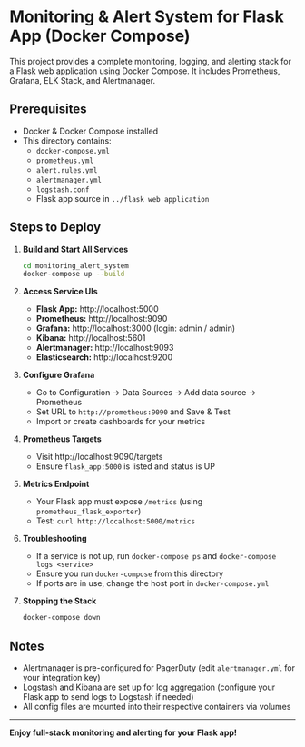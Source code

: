 # Monitoring & Alert System for Flask App (Docker Compose)

This project provides a complete monitoring, logging, and alerting stack for a Flask web application using Docker Compose. It includes Prometheus, Grafana, ELK Stack, and Alertmanager.

## Prerequisites
- Docker & Docker Compose installed
- This directory contains:
  - `docker-compose.yml`
  - `prometheus.yml`
  - `alert.rules.yml`
  - `alertmanager.yml`
  - `logstash.conf`
  - Flask app source in `../flask web application`

## Steps to Deploy

1. **Build and Start All Services**
   ```bash
   cd monitoring_alert_system
   docker-compose up --build
   ```

2. **Access Service UIs**
   - **Flask App:** http://localhost:5000
   - **Prometheus:** http://localhost:9090
   - **Grafana:** http://localhost:3000 (login: admin / admin)
   - **Kibana:** http://localhost:5601
   - **Alertmanager:** http://localhost:9093
   - **Elasticsearch:** http://localhost:9200

3. **Configure Grafana**
   - Go to Configuration → Data Sources → Add data source → Prometheus
   - Set URL to `http://prometheus:9090` and Save & Test
   - Import or create dashboards for your metrics

4. **Prometheus Targets**
   - Visit http://localhost:9090/targets
   - Ensure `flask_app:5000` is listed and status is UP

5. **Metrics Endpoint**
   - Your Flask app must expose `/metrics` (using `prometheus_flask_exporter`)
   - Test: `curl http://localhost:5000/metrics`

6. **Troubleshooting**
   - If a service is not up, run `docker-compose ps` and `docker-compose logs <service>`
   - Ensure you run `docker-compose` from this directory
   - If ports are in use, change the host port in `docker-compose.yml`

7. **Stopping the Stack**
   ```bash
   docker-compose down
   ```

## Notes
- Alertmanager is pre-configured for PagerDuty (edit `alertmanager.yml` for your integration key)
- Logstash and Kibana are set up for log aggregation (configure your Flask app to send logs to Logstash if needed)
- All config files are mounted into their respective containers via volumes

---

**Enjoy full-stack monitoring and alerting for your Flask app!**
